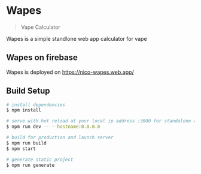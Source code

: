 # Wapes

>Vape Calculator

Wapes is a simple standlone web app calculator for vape

## Wapes on firebase

Wapes is deployed on https://nico-wapes.web.app/

## Build Setup

``` bash
# install dependencies
$ npm install

# serve with hot reload at your local ip address :3000 for standalone acces from mobile
$ npm run dev -- --hostname:0.0.0.0

# build for production and launch server
$ npm run build
$ npm start

# generate static project
$ npm run generate

```
